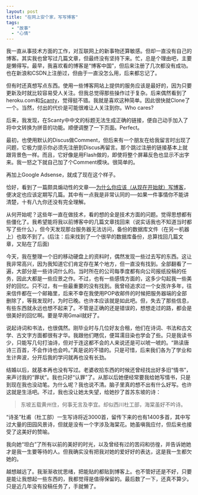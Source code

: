 ```yaml
---
layout: post
title: "在网上安个家，写写博客"
tags:
  - "故事"
  - "心情"
---
```


我一直从事技术方面的工作，对互联网上的新事物还算敏感。但却一直没有自己的博客。其实我也曾写过几篇文章，但最终没有坚持下来。忙，总是个理由吧，主要是懒得写。最早，我喜欢看的博客是“博客中国”，但后来注册了几次都没有成功。也在新浪和CSDN上注册过，但由于一直没怎么用，后来都忘记了。

但有时还真想写点东西。使用一些博客网站上提供的服务应该是最好的，因为只要更新及时就比较容易受人关注。但我总觉得那些操作过于复杂。后来偶然看到了heroku.com和[Scanty](http://adamblog.heroku.com/past/2008/11/4/scanty_the_blog_thats_almost_nothing/)，觉得挺不错。我就是喜欢这种简单。因此很快就Clone了一个。当然，付出的代价是可能很难让人关注到你。Who cares?

后来，我发现，在Scanty中中文的标题无法生成正确的链接，便自己动手加入了将中文转换为拼音的功能。顺便调整了一下页面。Perfect。

最初，也使用默认的Discus做Comment，但后来有一个朋友在给我留言时出现了问题，它极力提示你必须先注册到Discus再留言。那个跳过注册的链接基本上就跟背景色一样。而且，它好像是用Flash做的，即使将整个屏幕反色也显示不出字来。我一怒之下就自己加了个Comment模块。很简单的。

再加上Google Adsense，就成了现在这个样子。

恰好，看到了一篇颇具煽动性的文章──[为什么你应该（从现在开始就）写博客](http://mindhacks.cn/2009/02/15/why-you-should-start-blogging-now/)，便决定也应该定期写几篇。其中有一点我是非常认同的──如果一件事情你不能讲清楚，十有八九你还没有完全理解。

从何开始呢？这些年一直在做技术，看的想的全是技术方面的问题。觉得思想都有些僵化了。我希望能将我以前博客中的几篇文章找回来（说实话我也不知道当时都写了些什么），但今天发现那台服务器无法访问，备份的数据库文件（在另一机器上）也取不到了。(后注：后来找到了一个很早的数据库备份，总算找回几篇文章，又贴在了后面)

今天，我在整理一个旧的移动硬盘上的资料时，偶然发现一些过去写的东西。这让我非常高兴，因为我知道它们肯定存在某个地方，但一直没有找到。全部翻看了一遍，大部分是一些诗词什么的。当时所在的公司每季度都有向公司报纸投稿的任务，因此大都是一些应景之作。不过，也有一些感情方面的，这多少勾起我一些美好的回忆。只不过，有一些最重要的没有找到。我曾经追求过一个女孩许多年，往来信件都在一个邮箱里，后来不幸在我使用POP收邮件的时候把服务器端的全部删除了，等我发现时，为时已晚。也许本应该就是如此吧。但，失去了那些信息，有些东西就永远也想不起来了。不管是正确的还是错误的，想想走过的路，都会是很美好的回忆啊。要是早用Gmail就好了。

说起诗词和书法，也很偶然。刚毕业时与几位好友合租，他们在诗词、书法和古文学、古文字方面都很有才华。我跟他们瞎侃，便耳濡目染也学会了些。只是我读书少，只能写几句打油诗，但对于连这都不会的人来说还是可以唬一唬的。“熟读唐诗三百首，不会作诗也会吟。”真是说的不错的。只是可惜，后来我们各为了学业和生计奔波，分开后我的学问就再也没有长劲。

结婚以后，就基本再也没有写过。老婆收拾东西的时候还曾经找出好多旧“情书”，来声讨我的“罪状”。我也只好“认罪”了。从那以后她便经常要我给她写情书，只是到现在我也没动笔。为什么呢？我也说不清。脑子里真的想不出有什么好写。也许这就是生活吧。不过，我也没让她太失望，给她抄了首苏东坡的诗：

> 东坡五载黄州住，何事无言及李宜。却似西川杜工部，海棠虽好不吟诗。

“诗圣”杜甫（杜工部）一生写诗将近3000首，留传下来的也有1400多首，其中写过大量的田园风景诗，但就是没有一个字涉及海棠花。她虽嗔我应付，但后来也接受了这美好的赞喻。

我向她“坦白”了所有以前的美好的时光，以及曾经有过的苦闷和彷徨，并告诉她她才是我一生要等待的人。但我确实没有把我对她的爱好好的表达，这是我一生都欠她的。

越想越远了。我渐渐收扰思绪，把能贴的都贴到博客上。也不管好还是不好，只要是能让我想起一些东西的，我都觉得是值得保留的。最后数了一下，还真不算少。只是近几年没有投稿任务了，手就懒了。
